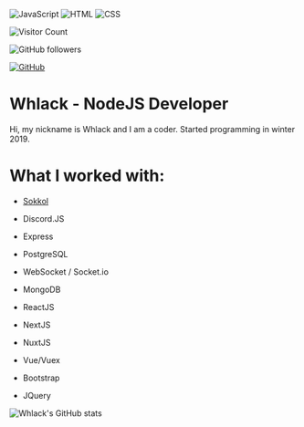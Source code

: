 ![JavaScript](https://img.shields.io/badge/-JavaScript-%23e9d54c?logo=javascript&logoColor=white&style=flat-square) ![HTML](https://img.shields.io/badge/-HTML-%23de4b25?logo=html5&logoColor=white&style=flat-square) ![CSS](https://img.shields.io/badge/-CSS-%230174b8?logo=css3&logoColor=white&style=flat-square)




![Visitor Count](https://komarev.com/ghpvc/?username=whlack&color=brightgreen)

<img alt="GitHub followers" src="https://img.shields.io/github/followers/whlack?style=social">

<a href="https://github.com/whlack"><img src="https://img.shields.io/github/followers/whlack.svg?label=GitHub&style=social" alt="GitHub"></a>



# Whlack - NodeJS Developer



Hi, my nickname is Whlack and I am a coder. Started programming in winter 2019.



# What I worked with:

- [Sokkol](https://github.com/Sokk0l)

- Discord.JS

- Express

- PostgreSQL

- WebSocket / Socket.io

- MongoDB

- ReactJS

- NextJS

- NuxtJS

- Vue/Vuex

- Bootstrap

- JQuery



![Whlack's GitHub stats](https://github-readme-stats.vercel.app/api?username=whlack&show_icons=true&theme=radical)



